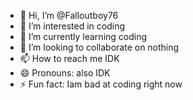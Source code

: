 - 👋 Hi, I’m @Falloutboy76
- 👀 I’m interested in coding
- 🌱 I’m currently learning coding
- 💞️ I’m looking to collaborate on nothing
- 📫 How to reach me IDK
- 😄 Pronouns: also IDK
- ⚡ Fun fact: Iam bad at coding right now

<!---
Falloutboy76/Falloutboy76 is a ✨ special ✨ repository because its `README.md` (this file) appears on your GitHub profile.
You can click the Preview link to take a look at your changes.
--->
